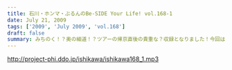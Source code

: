 ```yaml
---
title: 石川・ホンマ・ぶるんのBe-SIDE Your Life! vol.168-1
date: July 21, 2009
tags: ['2009', 'July 2009', 'vol.168']
draft: false
summary: みちのく！？奥の細道！？ツアーの帰京直後の貴重な？収録となりました！今回は、帰ってきた勢いそのままでの収録で、久々の４本配信となります！最後まで是非！NAMAE
---
```


http://project-phi.ddo.jp/ishikawa/ishikawa168_1.mp3